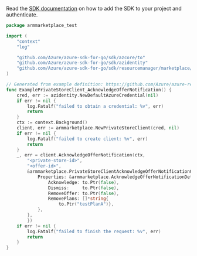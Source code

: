 Read the [SDK documentation](https://github.com/Azure/azure-sdk-for-go/blob/sdk%2Fresourcemanager%2Fmarketplace%2Farmmarketplace%2Fv0.4.0/sdk/resourcemanager/marketplace/armmarketplace/README.md) on how to add the SDK to your project and authenticate.

```go
package armmarketplace_test

import (
	"context"
	"log"

	"github.com/Azure/azure-sdk-for-go/sdk/azcore/to"
	"github.com/Azure/azure-sdk-for-go/sdk/azidentity"
	"github.com/Azure/azure-sdk-for-go/sdk/resourcemanager/marketplace/armmarketplace"
)

// Generated from example definition: https://github.com/Azure/azure-rest-api-specs/tree/main/specification/marketplace/resource-manager/Microsoft.Marketplace/stable/2021-12-01/examples/AcknowledgeNotification.json
func ExamplePrivateStoreClient_AcknowledgeOfferNotification() {
	cred, err := azidentity.NewDefaultAzureCredential(nil)
	if err != nil {
		log.Fatalf("failed to obtain a credential: %v", err)
		return
	}
	ctx := context.Background()
	client, err := armmarketplace.NewPrivateStoreClient(cred, nil)
	if err != nil {
		log.Fatalf("failed to create client: %v", err)
		return
	}
	_, err = client.AcknowledgeOfferNotification(ctx,
		"<private-store-id>",
		"<offer-id>",
		&armmarketplace.PrivateStoreClientAcknowledgeOfferNotificationOptions{Payload: &armmarketplace.AcknowledgeOfferNotificationProperties{
			Properties: &armmarketplace.AcknowledgeOfferNotificationDetails{
				Acknowledge: to.Ptr(false),
				Dismiss:     to.Ptr(false),
				RemoveOffer: to.Ptr(false),
				RemovePlans: []*string{
					to.Ptr("testPlanA")},
			},
		},
		})
	if err != nil {
		log.Fatalf("failed to finish the request: %v", err)
		return
	}
}
```
